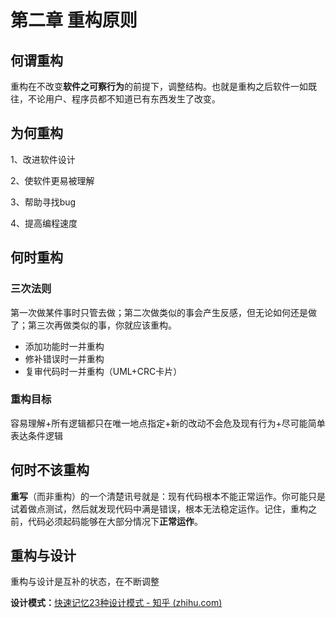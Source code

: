 # 第二章 重构原则

## 何谓重构

重构在不改变**软件之可察行为**的前提下，调整结构。也就是重构之后软件一如既往，不论用户、程序员都不知道已有东西发生了改变。

## 为何重构

1、改进软件设计

2、使软件更易被理解

3、帮助寻找bug

4、提高编程速度

## 何时重构

### 三次法则

第一次做某件事时只管去做；第二次做类似的事会产生反感，但无论如何还是做了；第三次再做类似的事，你就应该重构。

- 添加功能时一并重构
- 修补错误时一并重构
- 复审代码时一并重构（UML+CRC卡片）

### 重构目标

容易理解+所有逻辑都只在唯一地点指定+新的改动不会危及现有行为+尽可能简单表达条件逻辑

## 何时不该重构

**重写**（而非重构）的一个清楚讯号就是：现有代码根本不能正常运作。你可能只是试着做点测试，然后就发现代码中满是错误，根本无法稳定运作。记住，重构之前，代码必须起码能够在大部分情况下**正常运作**。

## 重构与设计

重构与设计是互补的状态，在不断调整

**设计模式：**[快速记忆23种设计模式 - 知乎 (zhihu.com)](https://zhuanlan.zhihu.com/p/128145128)

